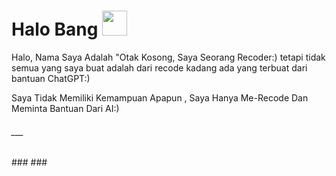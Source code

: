 <h1>
  Halo Bang

  <img src="https://media.giphy.com/media/hvRJCLFzcasrR4ia7z/giphy.gif" width="40px"/>
</h1>                                

<h9>
Halo, Nama Saya Adalah "Otak Kosong, 
  Saya Seorang Recoder:) tetapi tidak semua yang saya buat adalah dari recode kadang ada yang terbuat dari bantuan ChatGPT:)

Saya Tidak Memiliki Kemampuan Apapun , Saya Hanya Me-Recode Dan Meminta Bantuan Dari AI:)
</h9>


<h6> ___ </h6>
###
###


###
###

###


###
